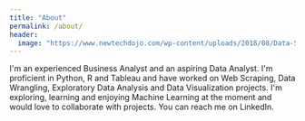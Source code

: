 ```yaml
---
title: "About"
permalink: /about/
header:
  image: "https://www.newtechdojo.com/wp-content/uploads/2018/08/Data-Science.png"
---
```


I'm an experienced Business Analyst and an aspiring Data Analyst. I'm proficient in Python, R and Tableau and have worked on Web Scraping, Data Wrangling, Exploratory Data Analysis and Data Visualization projects. I'm exploring, learning and enjoying Machine Learning at the moment and would love to collaborate with projects. You can reach me on LinkedIn.


